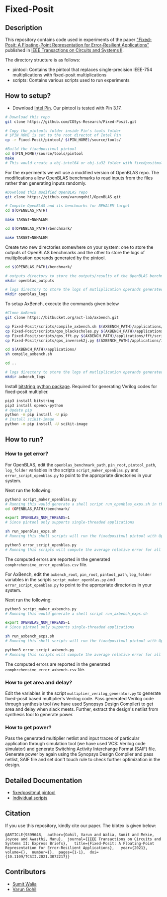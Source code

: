 # Fixed-Posit

## Description

This repository contains code used in experiments of the paper ["Fixed-Posit: A Floating-Point Representation for Error-Resilient Applications"](https://arxiv.org/abs/2104.04763) published in [IEEE Transactions on Circuits and Systems II](https://ieee-cas.org/pubs/tcas2).

The directory structure is as follows:
- pintool: Contains the pintool that replaces single-precision IEEE-754 multiplications with fixed-posit multiplications
- scripts: Contains various scripts used to run experiments 

## How to setup?
- Download [Intel Pin](https://software.intel.com/content/www/us/en/develop/articles/pin-a-dynamic-binary-instrumentation-tool.html). Our pintool is tested with Pin 3.17.
```bash
# Download this repo
git clone https://github.com/COSys-Research/Fixed-Posit.git

# Copy the pintools folder inside Pin's tools folder
# $PIN_HOME is set to the root directot of Intel Pin
cp -r Fixed-Posit/pintool/ $(PIN_HOME)/source/tools/

#Build the fixedpositmul pintool
cd $(PIN_HOME)/source/tools/pintool
make
# This would create a obj-intel64 or obj-ia32 folder with fixedpositmul.so file depending on your machine's architecture.
```
For the experiments we will use a modified version of OpenBLAS repo. The modifications allow OpenBLAS benchmarks to read inputs from the files rather than generating inputs randomly.
```bash
#Download this modified OpenBLAS repo 
git clone https://github.com/varungohil/OpenBLAS.git

# Compile OpenBLAS and its benchmarks for NEHALEM target
cd $(OPENBLAS_PATH)

make TARGET=NEHALEM

cd $(OPENBLAS_PATH)/benchmark/

make TARGET=NEHALEM
```


Create two new directories somewhere on your system: one to store the outputs of OpenBLAS benchmarks and the other to store the logs of multiplication operands generated by the pintool.
```bash
cd $(OPENBLAS_PATH)/benchmark/

# outputs directory to store the outputs/results of the OpenBLAS benchmarks
mkdir openblas_outputs

# logs directory to store the logs of mutliplication operands generated by the fixedpositmul pintool
mkdir openblas_logs
```

To setup AxBench, execute the commands given below
```bash
#Clone AxBench
git clone https://bitbucket.org/act-lab/axbench.git

cp Fixed-Posit/scripts/compile_axbench.sh $(AXBENCH_PATH)/applications/
cp Fixed-Posit/scripts/qos_blackscholes.py $(AXBENCH_PATH)/applications/blackscholes/scripts/
cp Fixed-Posit/scripts/qos_fft.py $(AXBENCH_PATH)/applications/fft/scripts/
cp Fixed-Posit/scripts/qos_inversek2j.py $(AXBENCH_PATH)/applications/inversek2j/scripts/

cd $(AXBENCH_PATH)/applications/
sh compile_axbench.sh

cd ..

# logs directory to store the logs of mutliplication operands generated by the fixedpositmul pintool
mkdir axbench_logs
```

Install [bitstring python package](https://pypi.org/project/bitstring/). Required for generating Verilog codes for fixed-posit multiplier.
```bash
pip3 install bitstring
pip3 install opencv-python
# Update pip
python -m pip install -U pip
# Install scikit-image
python -m pip install -U scikit-image
```

## How to run?
### How to get error?
For OpenBLAS, edit the `openblas_benchmark_path`, `pin_root`, `pintool_path`, `log_folder` variables in the scripts `script_maker_openblas.py` and `error_script_openblas.py` to point to the appropriate directories in your system.

Next run the following:
```bash
python3 script_maker_openblas.py
# Running this would generate a shell script run_openblas_exps.sh in the benchmark directory of OpenBLAS 
cd (OPENBLAS_PATH)/benchmark/

export OPENBLAS_NUM_THREADS=1
# Since pintool only supports single-threaded applications 

sh run_openblas_exps.sh
# Running this shell scripts will run the fixedpositmul pintool with OpenBLAS benchmark and store the results and logs in outputs and logs folder respectively. 

python3 error_script_openblas.py
# Running this scripts will compute the average relative error for all workloads for all fixed-posit configurations.
```

The computed errors are reported in the generated `comphrehensive_error_openblas.csv` file.

For AxBench, edit the `axbench_root`, `pin_root`, `pintool_path`, `log_folder` variables in the scripts `script_maker_openblas.py` and `error_script_openblas.py` to point to the appropriate directories in your system.

Next run the following:
```bash
python3 script_maker_axbenchs.py
# Running this would generate a shell script run_axbench_exps.sh 

export OPENBLAS_NUM_THREADS=1
# Since pintool only supports single-threaded applications 

sh run_axbench_exps.sh
# Running this shell scripts will run the fixedpositmul pintool with OpenBLAS benchmark and store the results and logs in outputs and logs folder respectively. 

python3 error_script_axbench.py
# Running this scripts will compute the average relative error for all workloads for all fixed-posit configurations.
```

The computed errors are reported in the generated `comphrehensive_error_axbench.csv` file.


### How to get area and delay?
Edit the variables in the script `multiplier_verilog_generator.py` to generate fixed-posit based multiplier's Verilog code. Pass generated Verilog code through synthesis tool (we have used Synopsys Design Compiler) to get area and delay when slack meets. Further, extract the design's netlist from synthesis tool to generate power.

### How to get power?
Pass the generated multiplier netlist and input traces of particular application through simulation tool (we have used VCS: Verilog code simulator) and generate Switching Activity Interchange Format (SAIF) file. Generate power by again using the Synopsys Design Compiler and pass netlist, SAIF file and set don't touch rule to check further optimization in the design.

## Detailed Documentation
- [fixedpositmul pintool](https://github.com/COSys-Research/Fixed-Posit/blob/master/pintool/README.md)
- [Individual scripts](https://github.com/COSys-Research/Fixed-Posit/tree/master/scripts/docs)

## Citation
If you use this repository, kindly cite our paper. The bibtex is given below:
```
@ARTICLE{9399648,  author={Gohil, Varun and Walia, Sumit and Mekie, Joycee and Awasthi, Manu},  journal={IEEE Transactions on Circuits and Systems II: Express Briefs},   title={Fixed-Posit: A Floating-Point Representation for Error-Resilient Applications},   year={2021},  volume={},  number={},  pages={1-1},  doi={10.1109/TCSII.2021.3072217}}
```

## Contributors
- [Sumit Walia](https://github.com/sumit-walia)
- [Varun Gohil](https://github.com/varungohil)
